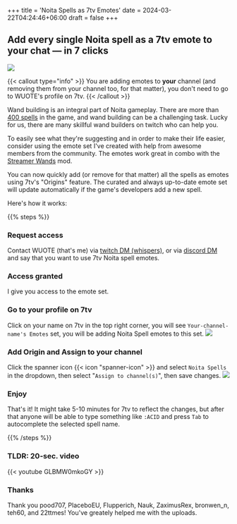 +++
title = 'Noita Spells as 7tv Emotes'
date = 2024-03-22T04:24:46+06:00
draft = false
+++

## Add every single Noita spell as a 7tv emote to your chat — in 7 clicks

![](/images/chatcard.webp)

{{< callout type="info" >}}
You are adding emotes to **your** channel (and removing them from your channel too, for that matter), you don't need to go to WUOTE's profile on 7tv.
{{< /callout >}}

Wand building is an integral part of Noita gameplay. There are more than [400 spells](https://7tv.app/emote-sets/64c6b5b7d5a34030d08eb201) in the game, and wand building can be a challenging task. Lucky for us, there are many skillful wand builders on twitch who can help you.

To easily see what they're suggesting and in order to make their life easier, consider using the emote set I've created with help from awesome members from the community. The emotes work great in combo with the [Streamer Wands](https://runfast.stream/streamerwandsmanual) mod.

You can now quickly add (or remove for that matter) all the spells as emotes using 7tv's "Origins" feature. The curated and always up-to-date emote set will update automatically if the game's developers add a new spell.

Here's how it works:

{{% steps %}}

### Request access

Contact WUOTE (that's me) via [twitch DM (whispers)](https://twitch.tv/wuote), or via [discord DM](https://discord.com/users/790836281927663626) and say that you want to use 7tv Noita spell emotes.

### Access granted

I give you access to the emote set.

### Go to your profile on 7tv

Click on your name on 7tv in the top right corner, you will see `Your-channel-name's Emotes` set, you will be adding Noita Spell emotes to this set.
![](/images/7tv_main_channels_emotes_set.webp)

### Add Origin and Assign to your channel

Click the spanner icon {{< icon "spanner-icon" >}} and select `Noita Spells` in the dropdown, then select "`Assign to channel(s)`", then save changes.
![](/images/7tv_origin_added.webp)

### Enjoy

That's it! It might take 5-10 minutes for 7tv to reflect the changes, but after that anyone will be able to type something like `:ACID` and press `Tab` to autocomplete the selected spell name.

{{% /steps %}}

### TLDR: 20-sec. video

{{< youtube GLBMW0mkoGY >}}

### Thanks

Thank you pood707, PlaceboEU, Flupperich, Nauk, ZaximusRex, bronwen_n, teh60, and 22ttmes! You've greately helped me with the uploads.
